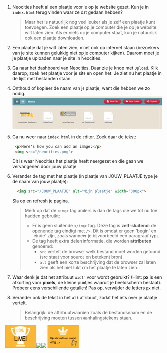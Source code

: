 1. Neocities heeft al een plaatje voor je op je website gezet. Kun je in `index.html` terug vinden waar ze dat gedaan hebben?

   > Maar het is natuurlijk nog veel leuker als je zelf een plaatje kunt toevoegen. Zoek een plaatje op je computer die je op je website wilt laten zien. Als er niets op je computer staat, kun je natuurlijk ook een plaatje downloaden.

2. Een plaatje dat je wilt laten zien, moet ook op internet staan \(bezoekers van je site kunnen gelukkig niet op je computer kijken\). Daarom moet je je plaatje uploaden naar je site in Neocities.

3. Ga naar het dashboard van Neocities. Daar zie je knop met `Upload`. Klik daarop, zoek het plaatje voor je site en open het. Je ziet nu het plaatje in de lijst met bestanden staan.

4. Onthoud of kopieer de naam van je plaatje, want die hebben we zo nodig.  
   ![](/assets/plaatje_dashboard.png)

5. Ga nu weer naar `index.html` in de editor. Zoek daar de tekst:

   ```html
    <p>Here's how you can add an image:</p>
    <img src="/neocities.png">
   ```

   Dit is waar Neocities het plaatje heeft neergezet en die gaan we vervangenen door jouw plaatje

6. Verander de tag met het plaatje \(in plaatje van JOUW\_PLAATJE type je de naam van jouw plaatje\):

   ```html
     <img src="/JOUW_PLAATJE" alt="Mijn plaatje" width="300px">
   ```

   Sla op en refresh je pagina.

   > Merk op dat de `<img>` tag anders is dan de tags die we tot nu toe hadden gebruikt:
   >
   > * Er is geen sluitende `</img>` tag. Deze tag is **zelf-sluitend**: de openende tag eindigt met `/>`. Dit is omdat er geen 'begin' en 'einde' zijn, zoals wanneer je bijvoorbeeld een paragraaf typt.
   > * De tag heeft extra delen informatie, die worden **attributen** genoemd:
   >   * `src` vertelt de browser welk bestand moet worden getoond \(src staat voor source en betekent bron\).
   >   * `alt` geeft een korte beschrijving dat de browser zal laten zien als het niet lukt om het plaatje te laten zien.

7. Waar denk je dat het attribuut `width` voor wordt gebruikt? \(Hint: **px** is een afkorting voor **pixels**, de kleine puntjes waaruit je beeldscherm bestaat\). Probeer eens verschillende getallen! Pas op, verwijder de letters `px` niet.

8. Verander ook de tekst in het `alt` attribuut, zodat het iets over je plaatje vertelt.

   > Belangrijk: de attribuutwaarden zoals de bestandsnaam en de beschrijving moeten tussen aanhalingstekens staan.

![](/assets/badges/thumbs/01_live.png)![](blob:https://www.gitbook.com/ba0c5f39-c254-4ffa-9582-6e53374b5c23)![](blob:https://www.gitbook.com/24c16d20-2ec2-4712-8836-aaba321ff050) ![](/assets/badges/thumbs/03_img.png) 



